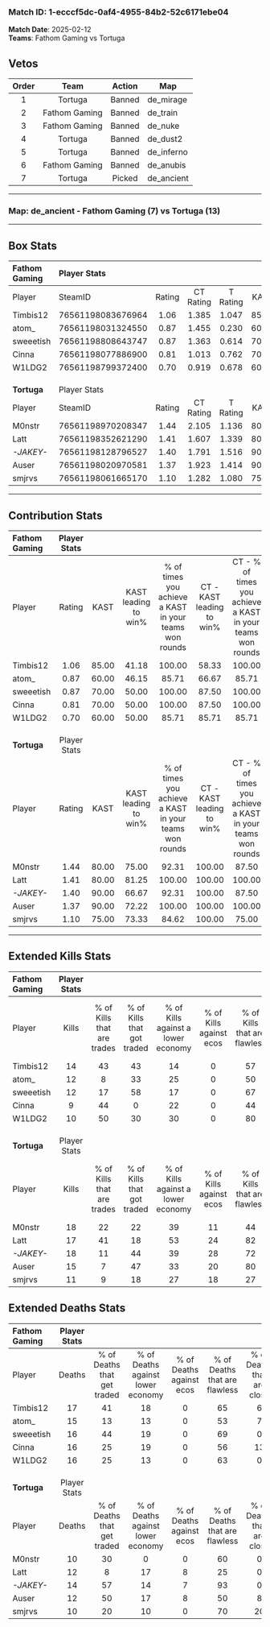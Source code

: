 ### Match ID: 1-ecccf5dc-0af4-4955-84b2-52c6171ebe04  
**Match Date**: 2025-02-12  
**Teams**: Fathom Gaming vs Tortuga  

## Vetos  

| Order | Team | Action | Map |
| :---: | :--: | :----: | --- |
| 1 | Tortuga | Banned | de_mirage |
| 2 | Fathom Gaming | Banned | de_train |
| 3 | Fathom Gaming | Banned | de_nuke |
| 4 | Tortuga | Banned | de_dust2 |
| 5 | Tortuga | Banned | de_inferno |
| 6 | Fathom Gaming | Banned | de_anubis |
| 7 | Tortuga | Picked | de_ancient |

---  

### **Map**: de_ancient - Fathom Gaming (7) vs Tortuga (13)  
---  

## Box Stats  

| **Fathom Gaming** | Player Stats      |        |           |          |       |      |       |         |        |      |     |
| :- | :- | :-: | :-: | :-: | :-: | :-: | :-: | :-: | :-: | :-: | :-: |
| Player            | SteamID           | Rating | CT Rating | T Rating | KAST  | ADR  | Kills | Assists | Deaths | K/D  | HS% |
| Timbis12          | 76561198083676964 |  1.06  |   1.385   |  1.047   | 85.00 | 66.0 |  14   |    3    |   17   | 0.82 | 64  |
| atom_             | 76561198031324550 |  0.87  |   1.455   |  0.230   | 60.00 | 75.2 |  12   |    3    |   15   | 0.80 | 50  |
| sweeetish         | 76561198808643747 |  0.87  |   1.363   |  0.614   | 70.00 | 59.9 |  12   |    2    |   16   | 0.75 | 58  |
| Cinna             | 76561198077886900 |  0.81  |   1.013   |  0.762   | 70.00 | 70.6 |   9   |    9    |   16   | 0.56 | 55  |
| W1LDG2            | 76561198799372400 |  0.70  |   0.919   |  0.678   | 60.00 | 56.1 |  10   |    3    |   16   | 0.63 | 50  |
|                   |                   |        |           |          |       |      |       |         |        |      |     |
|                   |                   |        |           |          |       |      |       |         |        |      |     |
|                   |                   |        |           |          |       |      |       |         |        |      |     |
| **Tortuga**       | Player Stats      |        |           |          |       |      |       |         |        |      |     |
| Player            | SteamID           | Rating | CT Rating | T Rating | KAST  | ADR  | Kills | Assists | Deaths | K/D  | HS% |
| M0nstr            | 76561198970208347 |  1.44  |   2.105   |  1.136   | 80.00 | 83.1 |  18   |    4    |   10   | 1.80 | 33  |
| Latt              | 76561198352621290 |  1.41  |   1.607   |  1.339   | 80.00 | 93.8 |  17   |    9    |   12   | 1.42 | 76  |
| _-JAKEY-_         | 76561198128796527 |  1.40  |   1.791   |  1.516   | 90.00 | 83.8 |  18   |    2    |   14   | 1.29 | 16  |
| Auser             | 76561198020970581 |  1.37  |   1.923   |  1.414   | 90.00 | 88.9 |  15   |    7    |   12   | 1.25 | 40  |
| smjrvs            | 76561198061665170 |  1.10  |   1.282   |  1.080   | 75.00 | 75.7 |  11   |    9    |   10   | 1.10 | 63  |
---  

## Contribution Stats  

| **Fathom Gaming** | Player Stats |       |                      |                                                        |                           |                                                             |                          |                                                            |
| :- | :-: | :-: | :-: | :-: | :-: | :-: | :-: | :-: |
| Player            |    Rating    | KAST  | KAST leading to win% | % of times you achieve a KAST in your teams won rounds | CT - KAST leading to win% | CT - % of times you achieve a KAST in your teams won rounds | T - KAST leading to win% | T - % of times you achieve a KAST in your teams won rounds |
| Timbis12          |     1.06     | 85.00 |        41.18         |                         100.00                         |           58.33           |                           100.00                            |           0.00           |                            0.00                            |
| atom_             |     0.87     | 60.00 |        46.15         |                         85.71                          |           66.67           |                            85.71                            |           0.00           |                            0.00                            |
| sweeetish         |     0.87     | 70.00 |        50.00         |                         100.00                         |           87.50           |                           100.00                            |           0.00           |                            0.00                            |
| Cinna             |     0.81     | 70.00 |        50.00         |                         100.00                         |           87.50           |                           100.00                            |           0.00           |                            0.00                            |
| W1LDG2            |     0.70     | 60.00 |        50.00         |                         85.71                          |           85.71           |                            85.71                            |           0.00           |                            0.00                            |
|                   |              |       |                      |                                                        |                           |                                                             |                          |                                                            |
|                   |              |       |                      |                                                        |                           |                                                             |                          |                                                            |
|                   |              |       |                      |                                                        |                           |                                                             |                          |                                                            |
| **Tortuga**       | Player Stats |       |                      |                                                        |                           |                                                             |                          |                                                            |
| Player            |    Rating    | KAST  | KAST leading to win% | % of times you achieve a KAST in your teams won rounds | CT - KAST leading to win% | CT - % of times you achieve a KAST in your teams won rounds | T - KAST leading to win% | T - % of times you achieve a KAST in your teams won rounds |
| M0nstr            |     1.44     | 80.00 |        75.00         |                         92.31                          |          100.00           |                            87.50                            |          55.56           |                           100.00                           |
| Latt              |     1.41     | 80.00 |        81.25         |                         100.00                         |          100.00           |                           100.00                            |          62.50           |                           100.00                           |
| _-JAKEY-_         |     1.40     | 90.00 |        66.67         |                         92.31                          |          100.00           |                            87.50                            |          45.45           |                           100.00                           |
| Auser             |     1.37     | 90.00 |        72.22         |                         100.00                         |          100.00           |                           100.00                            |          50.00           |                           100.00                           |
| smjrvs            |     1.10     | 75.00 |        73.33         |                         84.62                          |          100.00           |                            75.00                            |          55.56           |                           100.00                           |
---  

## Extended Kills Stats  

| **Fathom Gaming** | Player Stats |                            |                            |                                    |                         |                              |                                 |                                       |                    |           |
| :- | :-: | :-: | :-: | :-: | :-: | :-: | :-: | :-: | :-: | :-: |
| Player            |    Kills     | % of Kills that are trades | % of Kills that got traded | % of Kills against a lower economy | % of Kills against ecos | % of Kills that are flawless | % of Kills that are close duels | % of Kills that are assisted by flash | Pistol Round Kills | AWP Kills |
| Timbis12          |      14      |             43             |             43             |                 14                 |            0            |              57              |                7                |                   0                   |         0          |     0     |
| atom_             |      12      |             8              |             33             |                 25                 |            0            |              50              |                0                |                   8                   |         2          |     6     |
| sweeetish         |      12      |             17             |             58             |                 17                 |            0            |              67              |                8                |                   0                   |         2          |     0     |
| Cinna             |      9       |             44             |             0              |                 22                 |            0            |              44              |                0                |                   0                   |         1          |     0     |
| W1LDG2            |      10      |             50             |             30             |                 30                 |            0            |              80              |               10                |                  10                   |         1          |     0     |
|                   |              |                            |                            |                                    |                         |                              |                                 |                                       |                    |           |
|                   |              |                            |                            |                                    |                         |                              |                                 |                                       |                    |           |
|                   |              |                            |                            |                                    |                         |                              |                                 |                                       |                    |           |
| **Tortuga**       | Player Stats |                            |                            |                                    |                         |                              |                                 |                                       |                    |           |
| Player            |    Kills     | % of Kills that are trades | % of Kills that got traded | % of Kills against a lower economy | % of Kills against ecos | % of Kills that are flawless | % of Kills that are close duels | % of Kills that are assisted by flash | Pistol Round Kills | AWP Kills |
| M0nstr            |      18      |             22             |             22             |                 39                 |           11            |              44              |                0                |                   6                   |         0          |     0     |
| Latt              |      17      |             41             |             18             |                 53                 |           24            |              82              |               12                |                   0                   |         3          |     0     |
| _-JAKEY-_         |      18      |             11             |             44             |                 39                 |           28            |              72              |                6                |                  11                   |         2          |     5     |
| Auser             |      15      |             7              |             47             |                 33                 |           20            |              80              |                0                |                   7                   |         1          |     0     |
| smjrvs            |      11      |             9              |             18             |                 27                 |           18            |              27              |                9                |                   9                   |         0          |     0     |
## Extended Deaths Stats  

| **Fathom Gaming** | Player Stats |                             |                                   |                          |                               |                            |                           |               |
| :- | :-: | :-: | :-: | :-: | :-: | :-: | :-: | :-: |
| Player            |    Deaths    | % of Deaths that get traded | % of Deaths against lower economy | % of Deaths against ecos | % of Deaths that are flawless | % of Deaths that are close | % of Deaths while blinded | Deaths to AWP |
| Timbis12          |      17      |             41              |                18                 |            0             |              65               |             6              |             6             |       0       |
| atom_             |      15      |             13              |                13                 |            0             |              53               |             7              |            13             |       1       |
| sweeetish         |      16      |             44              |                19                 |            0             |              69               |             0              |             0             |       0       |
| Cinna             |      16      |             25              |                19                 |            0             |              56               |             13             |             6             |       2       |
| W1LDG2            |      16      |             25              |                13                 |            0             |              63               |             0              |             6             |       2       |
|                   |              |                             |                                   |                          |                               |                            |                           |               |
|                   |              |                             |                                   |                          |                               |                            |                           |               |
|                   |              |                             |                                   |                          |                               |                            |                           |               |
| **Tortuga**       | Player Stats |                             |                                   |                          |                               |                            |                           |               |
| Player            |    Deaths    | % of Deaths that get traded | % of Deaths against lower economy | % of Deaths against ecos | % of Deaths that are flawless | % of Deaths that are close | % of Deaths while blinded | Deaths to AWP |
| M0nstr            |      10      |             30              |                 0                 |            0             |              60               |             0              |            10             |       2       |
| Latt              |      12      |              8              |                17                 |            8             |              25               |             0              |             0             |       3       |
| _-JAKEY-_         |      14      |             57              |                14                 |            7             |              93               |             0              |             0             |       0       |
| Auser             |      12      |             50              |                17                 |            8             |              50               |             8              |             8             |       0       |
| smjrvs            |      10      |             20              |                10                 |            0             |              70               |             20             |             0             |       1       |
